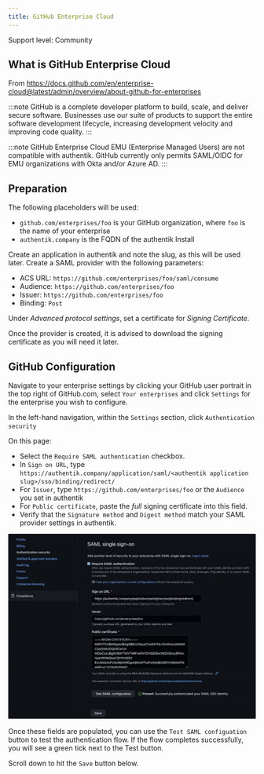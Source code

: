 ```yaml
---
title: GitHub Enterprise Cloud
---
```


<span class="badge badge--secondary">Support level: Community</span>

## What is GitHub Enterprise Cloud

From https://docs.github.com/en/enterprise-cloud@latest/admin/overview/about-github-for-enterprises

:::note
GitHub is a complete developer platform to build, scale, and deliver secure software. Businesses use our suite of products to support the entire software development lifecycle, increasing development velocity and improving code quality.
:::

:::note
GitHub Enterprise Cloud EMU (Enterprise Managed Users) are not compatible with authentik. GitHub currently only permits SAML/OIDC for EMU organizations with Okta and/or Azure AD.
:::

## Preparation

The following placeholders will be used:

-   `github.com/enterprises/foo` is your GitHub organization, where `foo` is the name of your enterprise
-   `authentik.company` is the FQDN of the authentik Install

Create an application in authentik and note the slug, as this will be used later. Create a SAML provider with the following parameters:

-   ACS URL: `https://github.com/enterprises/foo/saml/consume`
-   Audience: `https://github.com/enterprises/foo`
-   Issuer: `https://github.com/enterprises/foo`
-   Binding: `Post`

Under _Advanced protocol settings_, set a certificate for _Signing Certificate_.

Once the provider is created, it is advised to download the signing certificate as you will need it later.

## GitHub Configuration

Navigate to your enterprise settings by clicking your GitHub user portrait in the top right of GitHub.com, select `Your enterprises` and click `Settings` for the enterprise you wish to configure.

In the left-hand navigation, within the `Settings` section, click `Authentication security`

On this page:

-   Select the `Require SAML authentication` checkbox.
-   In `Sign on URL`, type `https://authentik.company/application/saml/<authentik application slug>/sso/binding/redirect/`
-   For `Issuer`, type `https://github.com/enterprises/foo` or the `Audience` you set in authentik
-   For `Public certificate`, paste the _full_ signing certificate into this field.
-   Verify that the `Signature method` and `Digest method` match your SAML provider settings in authentik.

![Screenshot showing populated GitHub enterprise SAML settings](ghec_saml_settings.png)

Once these fields are populated, you can use the `Test SAML configuation` button to test the authentication flow. If the flow completes successfully, you will see a green tick next to the Test button.

Scroll down to hit the `Save` button below.
